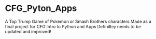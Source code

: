 # CFG_Pyton_Apps
A Top Trump Game of Pokemon or Smash Brothers characters
Made as a final project for CFG Intro to Python and Apps
Definiltey needs to be updated and improved!
